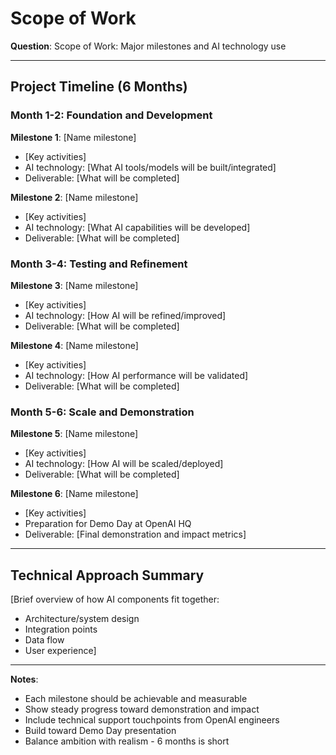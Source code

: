 # Scope of Work

**Question**: Scope of Work: Major milestones and AI technology use

---

## Project Timeline (6 Months)

### Month 1-2: Foundation and Development
**Milestone 1**: [Name milestone]
- [Key activities]
- AI technology: [What AI tools/models will be built/integrated]
- Deliverable: [What will be completed]

**Milestone 2**: [Name milestone]
- [Key activities]
- AI technology: [What AI capabilities will be developed]
- Deliverable: [What will be completed]

### Month 3-4: Testing and Refinement
**Milestone 3**: [Name milestone]
- [Key activities]
- AI technology: [How AI will be refined/improved]
- Deliverable: [What will be completed]

**Milestone 4**: [Name milestone]
- [Key activities]
- AI technology: [How AI performance will be validated]
- Deliverable: [What will be completed]

### Month 5-6: Scale and Demonstration
**Milestone 5**: [Name milestone]
- [Key activities]
- AI technology: [How AI will be scaled/deployed]
- Deliverable: [What will be completed]

**Milestone 6**: [Name milestone]
- [Key activities]
- Preparation for Demo Day at OpenAI HQ
- Deliverable: [Final demonstration and impact metrics]

---

## Technical Approach Summary

[Brief overview of how AI components fit together:
- Architecture/system design
- Integration points
- Data flow
- User experience]

---

**Notes**:
- Each milestone should be achievable and measurable
- Show steady progress toward demonstration and impact
- Include technical support touchpoints from OpenAI engineers
- Build toward Demo Day presentation
- Balance ambition with realism - 6 months is short
